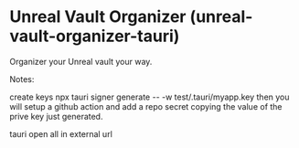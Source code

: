 # Unreal Vault Organizer (unreal-vault-organizer-tauri)

Organizer your Unreal vault your way.

Notes:

create keys
npx tauri signer generate -- -w test/.tauri/myapp.key
then you will setup a github action and add a repo secret copying the value of the prive key just generated.

tauri open all in external url